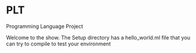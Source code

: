# PLT
Programming Language Project

Welcome to the show. 
The Setup directory has a hello_world.ml file that you can try to compile to test your environment
